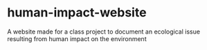 # human-impact-website
A website made for a class project to document an ecological issue resulting from human impact on the environment
